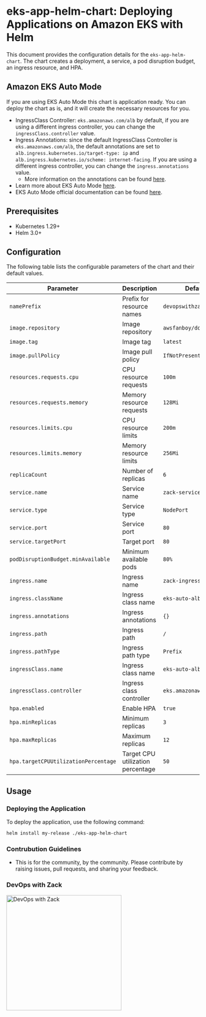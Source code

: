 # eks-app-helm-chart: Deploying Applications on Amazon EKS with Helm

This document provides the configuration details for the `eks-app-helm-chart`.
The chart creates a deployment, a service, a pod disruption budget, an ingress resource, and HPA.

## Amazon EKS Auto Mode

If you are using EKS Auto Mode this chart is application ready. You can deploy the chart as is, and it will create the necessary resources for you.

- IngressClass Controller: `eks.amazonaws.com/alb` by default, if you are using a different ingress controller, you can change the `ingressClass.controller` value.
- Ingress Annotations: since the default IngressClass Controller is `eks.amazonaws.com/alb`, the default annotations are set to `alb.ingress.kubernetes.io/target-type: ip` and `alb.ingress.kubernetes.io/scheme: internet-facing`. If you are using a different ingress controller, you can change the `ingress.annotations` value. 
  - More information on the annotations can be found [here](https://docs.aws.amazon.com/eks/latest/userguide/auto-elb-example.html).
- Learn more about EKS Auto Mode [here](https://blog.awsfanboy.com/lets-explore-amazon-eks-auto-mode).
- EKS Auto Mode official documentation can be found [here](https://docs.aws.amazon.com/eks/latest/userguide/eks-auto-mode.html).

## Prerequisites

- Kubernetes 1.29+
- Helm 3.0+

## Configuration

The following table lists the configurable parameters of the chart and their default values.

| Parameter                         | Description                                | Default                 |
|-----------------------------------|--------------------------------------------|-------------------------|
| `namePrefix`                      | Prefix for resource names                  | `devopswithzack`        |
| `image.repository`                | Image repository                           | `awsfanboy/doggo-app`   |
| `image.tag`                       | Image tag                                  | `latest`                |
| `image.pullPolicy`                | Image pull policy                          | `IfNotPresent`          |
| `resources.requests.cpu`          | CPU resource requests                      | `100m`                  |
| `resources.requests.memory`       | Memory resource requests                   | `128Mi`                 |
| `resources.limits.cpu`            | CPU resource limits                        | `200m`                  |
| `resources.limits.memory`         | Memory resource limits                     | `256Mi`                 |
| `replicaCount`                    | Number of replicas                         | `6`                     |
| `service.name`                    | Service name                               | `zack-service`          |
| `service.type`                    | Service type                               | `NodePort`              |
| `service.port`                    | Service port                               | `80`                    |
| `service.targetPort`              | Target port                                | `80`                    |
| `podDisruptionBudget.minAvailable`| Minimum available pods                     | `80%`                   |
| `ingress.name`                    | Ingress name                               | `zack-ingress`          |
| `ingress.className`               | Ingress class name                         | `eks-auto-alb`          |
| `ingress.annotations`             | Ingress annotations                        | `{}`                    |
| `ingress.path`                    | Ingress path                               | `/`                     |
| `ingress.pathType`                | Ingress path type                          | `Prefix`                |
| `ingressClass.name`               | Ingress class name                         | `eks-auto-alb`          |
| `ingressClass.controller`         | Ingress class controller                   | `eks.amazonaws.com/alb` |
| `hpa.enabled`                     | Enable HPA                                 | `true`                  |
| `hpa.minReplicas`                 | Minimum replicas                           | `3`                     |
| `hpa.maxReplicas`                 | Maximum replicas                           | `12`                    |
| `hpa.targetCPUUtilizationPercentage`| Target CPU utilization percentage         | `50`                    |

## Usage

### Deploying the Application

To deploy the application, use the following command:

```sh
helm install my-release ./eks-app-helm-chart
```

### Contrubution Guidelines
- This is for the community, by the community. Please contribute by raising issues, pull requests, and sharing your feedback.

### DevOps with Zack

<a href="https://awsfanboy.com/">
  <img src="https://awsfanboy.com/assets/devops_with_zack.jpg" alt="DevOps with Zack" width="300"/>
</a>
